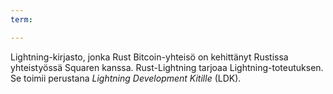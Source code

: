 ```yaml
---
term: 

---
```

Lightning-kirjasto, jonka Rust Bitcoin-yhteisö on kehittänyt Rustissa yhteistyössä Squaren kanssa. Rust-Lightning tarjoaa Lightning-toteutuksen. Se toimii perustana *Lightning Development Kitille* (LDK).